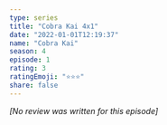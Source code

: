 ```yaml
---
type: series
title: "Cobra Kai 4x1"
date: "2022-01-01T12:19:37"
name: "Cobra Kai"
season: 4
episode: 1
rating: 3
ratingEmoji: "⭐️⭐️⭐️"
share: false
---
```


_[No review was written for this episode]_
